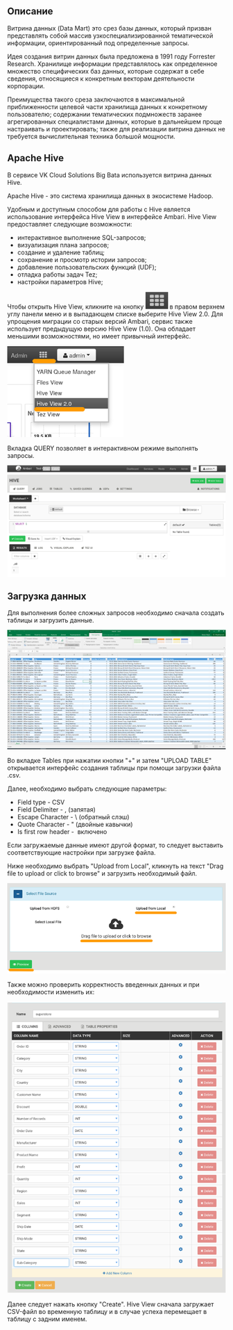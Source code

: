 Описание
--------

Витрина данных (Data Mart) это срез базы данных, который призван представлять собой массив узкоспециализированной тематической информации, ориентированный под определенные запросы.

Идея создания витрин данных была предложена в 1991 году Forrester Research. Хранилище информации представлялось как определенное множество специфических баз данных, которые содержат в себе сведения, относящиеся к конкретным векторам деятельности корпорации.

Преимущества такого среза заключаются в максимальной приближенности целевой части хранилища данных к конкретному пользователю; содержании тематических подмножеств заранее агрегированных специалистами данных, которые в дальнейшем проще настраивать и проектировать; также для реализации витрина данных не требуется вычислительная техника большой мощности.

Apache Hive
-----------

В сервисе VK Cloud Solutions Big Bata используется витрина данных Hive.

Apache Hive - это система хранилища данных в экосистеме Hadoop.

Удобным и доступным способом для работы с Hive является использование интерфейса Hive View в интерфейсе Ambari. Hive View предоставляет следующие возможности:

*   интерактивное выполнение SQL-запросов;
*   визуализация плана запросов;
*   создание и удаление таблиц;
*   сохранение и просмотр истории запросов;
*   добавление пользовательских функций (UDF);
*   отладка работы задач Tez;
*   настройки параметров Hive;

Чтобы открыть Hive View, кликните на кнопку ![](./assets/helpjuice_production-2fuploads-2fupload-2fimage-2f7055-2fdirect-2f1598948410459-1598948410458.png) в правом верхнем углу панели меню и в выпадающем списке выберите Hive View 2.0. Для упрощения миграции со старых версий Ambari, сервис также использует предыдущую версию Hive View (1.0). Она обладает меньшими возможностями, но имеет привычный интерфейс.

![](./assets/1598948545183-21.png)

Вкладка QUERY позволяет в интерактивном режиме выполнять запросы. 

![](./assets/1598948631254-22.png)

Загрузка данных
---------------

Для выполнения более сложных запросов необходимо сначала создать таблицы и загрузить данные. 

![](./assets/1602271366835-download.png)

Во вкладке Tables при нажатии кнопки "+" и затем "UPLOAD TABLE" открывается интерфейс создания таблицы при помощи загрузки файла .csv.

Далее, необходимо выбрать следующие параметры:

*   Field type - CSV
*   Field Delimiter - , (запятая)
*   Escape Character - \\ (обратный слэш)
*   Quote Character - " (двойные кавычки)
*   Is first row header -  включено

Если загружаемые данные имеют другой формат, то следует выставить соответствующие настройки при загрузке файла.

Ниже необходимо выбрать "Upload from Local", кликнуть на текст "Drag file to upload or click to browse" и загрузить необходимый файл.

![](./assets/1598949546507-1533046820411-463e6865756aad41a1e9f8ca705d7d1c.png)

Также можно проверить корректность введенных данных и при необходимости изменить их:

![](./assets/1604000644700-h1.png)

Далее следует нажать кнопку "Create". Hive View сначала загружает CSV-файл во временную таблицу и в случае успеха перемещает в таблицу с задним именем.